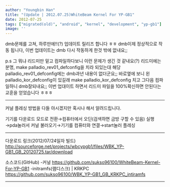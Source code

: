 ```yaml
---
author: "Youngbin Han"
title: "(Update | 2012.07.25)WhiteBeam Kernel For YP-GB1"
date: 2012-07-25
tags: ["migrated(old)", "android", "kernel", "development", "yp-gb1"]
image: ''
---
```


dmb문제를 고쳐, 하루만에!!(?) 업데이트 릴리즈 합니다 ㅎㅎ
dmb이제 정상적으로 작동 됩니다, 이번 업데이트는 dmb 다시 작동하게 한것 밖에 없내요;;

p.s 그 뭐냐 리드미만 밑고 컴파일하다보니 이런 문제가 생긴 것 같내요(?) 리드미에는 분명,
make palladio_rev01_defconfig을 치라 되있는대 해당 palladio_rev01_defconfig에는 dmb과년 내용이 없더군요;; 
바로옆에 보니 왼 palladio_kor_defconfig이 있길래 make palladio_kor_defconfig 치고 그다음 컴파일하니 dmb잘되내요;; 
이번 업대이트 하면서 리드미 파일을 100%확신하면 안된다는 교훈을 얻었습니다 ㅎㅎㅎ

-------------------------------------------------



커널 플레싱 방법을 다들 아시겠지만 혹시나 해서 알려드립니다.

기기를 다운로드 모드로 전환→컴퓨터에서 오딘(검색하면 금방 구할 수 있음) 
실행→pda눌러서 커널 불러오기→기기를 컴퓨터와 연결→start눌러 플레싱



-------------------------------------------------


다운로드 링크(2012/07/24일자 빌드)
http://sourceforge.net/projects/wbcypgb1/files/WBK_YP-GB1_GB_20120725.tar/download


소스코드(GitHub)
-커널
https://github.com/sukso96100/WhiteBeam-Kernel-For-YP-GB1
-initramfs(램디스크) | KRKPC
https://github.com/sukso96100/WBK_YP-GB1_GB_KRKPC_intiramfs 




-------------------------------------------------


